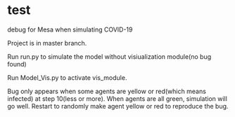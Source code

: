 # test
debug for Mesa when simulating COVID-19

Project is in master branch.

Run run.py to simulate the model without visiualization module(no bug found)

Run Model_Vis.py to activate vis_module.

Bug only appears when some agents are yellow or red(which means infected) at step 10(less or more).
When agents are all green, simulation will go well.
Restart to randomly make agent yellow or red to reproduce the bug.

